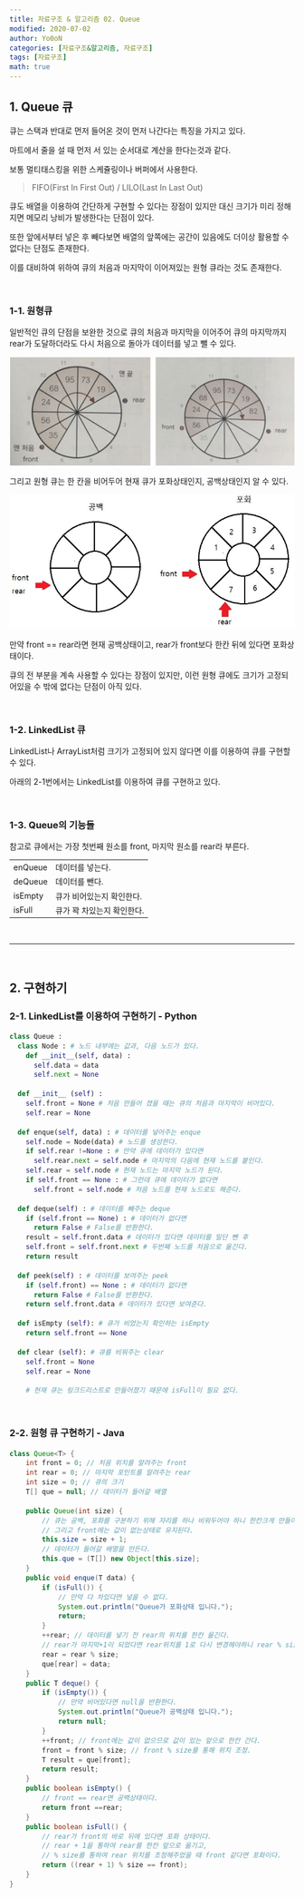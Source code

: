 ```yaml
---
title: 자료구조 & 알고리즘 02. Queue
modified: 2020-07-02
author: Yo0oN
categories: [자료구조&알고리즘, 자료구조]
tags: [자료구조]
math: true
---
```


## 1. Queue 큐

큐는 스택과 반대로 먼저 들어온 것이 먼저 나간다는 특징을 가지고 있다.

마트에서 줄을 설 때 먼저 서 있는 순서대로 계산을 한다는것과 같다.

보통 멀티태스킹을 위한 스케쥴링이나 버퍼에서 사용한다.

> FIFO(First In First Out) / LILO(Last In Last Out)

큐도 배열을 이용하여 간단하게 구현할 수 있다는 장점이 있지만 대신 크기가 미리 정해지면 메모리 낭비가 발생한다는 단점이 있다.

또한 앞에서부터 넣은 후 빼다보면 배열의 앞쪽에는 공간이 있음에도 더이상 활용할 수 없다는 단점도 존재한다.

이를 대비하여 위하여 큐의 처음과 마지막이 이어져있는 원형 큐라는 것도 존재한다.

<br>

### 1-1. 원형큐

일반적인 큐의 단점을 보완한 것으로 큐의 처음과 마지막을 이어주어 큐의 마지막까지 rear가 도달하더라도 다시 처음으로 돌아가 데이터를 넣고 뺄 수 있다.

![원형큐](/images/posts/DataStructure/02.Queue/01.png "DoIt알고리즘 원형 큐")

그리고 원형 큐는 한 칸을 비어두어 현재 큐가 포화상태인지, 공백상태인지 알 수 있다.

![원형큐의 공백, 포화](/images/posts/DataStructure/02.Queue/02.jpg "원형 큐의 공백, 포화")

만약 front == rear라면 현재 공백상태이고, rear가 front보다 한칸 뒤에 있다면 포화상태이다.

큐의 전 부분을 계속 사용할 수 있다는 장점이 있지만, 이런 원형 큐에도 크기가 고정되어있을 수 밖에 없다는 단점이 아직 있다.

<br>

### 1-2. LinkedList 큐

LinkedList나 ArrayList처럼 크기가 고정되어 있지 않다면 이를 이용하여 큐를 구현할 수 있다.

아래의 2-1번에서는 LinkedList를 이용하여 큐를 구현하고 있다.

<br>

### 1-3. Queue의 기능들

참고로 큐에서는 가장 첫번째 원소를 front, 마지막 원소를 rear라 부른다.

<table>
  <tr>
    <td>enQueue</td>
    <td>데이터를 넣는다.</td>
  </tr>
    <tr>
    <td>deQueue</td>
    <td>데이터를 뺀다.</td>
  </tr>
    <tr>
    <td>isEmpty</td>
    <td>큐가 비어있는지 확인한다.</td>
  </tr>
    <tr>
    <td>isFull</td>
    <td>큐가 꽉 차있는지 확인한다.</td>
  </tr>
</table>

<br>

<hr>

<br>

## 2. 구현하기

### 2-1. LinkedList를 이용하여 구현하기 - Python

```python
class Queue :
  class Node : # 노드 내부에는 값과, 다음 노드가 있다.
    def __init__(self, data) :
      self.data = data
      self.next = None
      
  def __init__ (self) :
    self.front = None # 처음 만들어 졌을 때는 큐의 처음과 마지막이 비어있다.
    self.rear = None

  def enque(self, data) : # 데이터를 넣어주는 enque
    self.node = Node(data) # 노드를 생성한다.
    if self.rear !=None : # 만약 큐에 데이터가 있다면
      self.rear.next = self.node # 마지막의 다음에 현재 노드를 붙인다.
    self.rear = self.node # 현재 노드는 마지막 노드가 된다.
    if self.front == None : # 그런데 큐에 데이터가 없다면
      self.front = self.node # 처음 노드를 현재 노드로도 해준다.
    
  def deque(self) : # 데이터를 빼주는 deque
    if (self.front == None) : # 데이터가 없다면
      return False # False를 반환한다.
    result = self.front.data # 데이터가 있다면 데이터를 일단 뺀 후
    self.front = self.front.next # 두번째 노드를 처음으로 옮긴다.
    return result

  def peek(self) : # 데이터를 보여주는 peek
    if (self.front) == None : # 데이터가 없다면
      return False # False를 반환한다.
    return self.front.data # 데이터가 있다면 보여준다.
 
  def isEmpty (self): # 큐가 비었는지 확인하는 isEmpty
    return self.front == None

  def clear (self): # 큐를 비워주는 clear
    self.front = None
    self.rear = None

    # 현재 큐는 링크드리스트로 만들어졌기 때문에 isFull이 필요 없다.
```

<br>

### 2-2. 원형 큐 구현하기 - Java

```java
class Queue<T> {
	int front = 0; // 처음 위치를 알려주는 front
	int rear = 0; // 마지막 포인트를 알려주는 rear
	int size = 0; // 큐의 크기
	T[] que = null; // 데이터가 들어갈 배열
	
	public Queue(int size) {
		// 큐는 공백, 포화를 구분하기 위해 자리를 하나 비워두어야 하니 한칸크게 만들어주자.
		// 그리고 front에는 값이 없는상태로 유지된다.
		this.size = size + 1; 
		// 데이터가 들어갈 배열을 만든다.
		this.que = (T[]) new Object[this.size];
	}
	public void enque(T data) {
		if (isFull()) {
			// 만약 다 차있다면 넣을 수 없다.
			System.out.println("Queue가 포화상태 입니다.");
			return;
		}
		++rear; // 데이터를 넣기 전 rear의 위치를 한칸 옮긴다.
		// rear가 마지막+1이 되었다면 rear위치를 1로 다시 변경해야하니 rear % size를 통하여 변경한다.
		rear = rear % size;
		que[rear] = data;
	}
	public T deque() {
		if (isEmpty()) {
			// 만약 비어있다면 null을 반환한다.
			System.out.println("Queue가 공백상태 입니다.");
			return null;
		}
		++front; // front에는 값이 없으므로 값이 있는 앞으로 한칸 간다. 
		front = front % size; // front % size를 통해 위치 조정.
		T result = que[front];
		return result;
	}
	public boolean isEmpty() {
		// front == rear면 공백상태이다.
		return front ==rear;
	}
	public boolean isFull() {
		// rear가 front의 바로 뒤에 있다면 포화 상태이다.
		// rear + 1을 통하여 rear를 한칸 앞으로 옮기고,
		// % size를 통하여 rear 위치를 조정해주었을 때 front 같다면 포화이다.
		return ((rear + 1) % size == front);
	}
}
```
